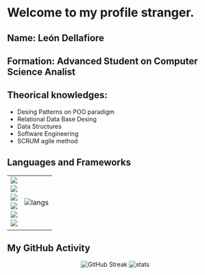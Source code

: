 <h1 >Welcome to my profile stranger.</h1>
<h2>Name: León Dellafiore</h2>
<h2>Formation: Advanced Student on Computer Science Analist</h2>
<h2>Theorical knowledges:</h2>
<ul>
  <li>Desing Patterns on POO paradigm</li>
  <li>Relational Data Base Desing</li>
  <li>Data Structures</li>
  <li>Software Engineering </li>
  <li>SCRUM agile method</li>
</ul>
<h2>Languages and Frameworks</h2>
<table >
  <tbody>
    <tr>
    <td>
      <ul style="list-style: none; padding: 0; margin: 0;">
        <li><img src="https://img.shields.io/badge/Java-ED8B00?style=for-the-badge&logo=openjdk&logoColor=white" /></li>
        <li><img src="https://img.shields.io/badge/PostgreSQL-316192?style=for-the-badge&logo=postgresql&logoColor=white" /></li>
        <li><img src="https://img.shields.io/badge/JavaScript-F7DF1E?style=for-the-badge&logo=javascript&logoColor=black" /></li>
        <li><img src="https://img.shields.io/badge/React-20232A?style=for-the-badge&logo=react&logoColor=61DAFB" /></li>
        <li><img src="https://img.shields.io/badge/Docker-2496ED?style=for-the-badge&logo=docker&logoColor=white" /></li>
        <li><img src="https://img.shields.io/badge/Git-F05032?style=for-the-badge&logo=git&logoColor=white" /></li>
      </ul>
    </td>
    <td> 
      <img src="https://github-readme-stats.vercel.app/api/top-langs/?username=Leonidas314&layout=pie&theme=tokyonight&hide_border=true&show_icons=true" alt="langs" />
    </td>
  </tr>
  </tbody>
</table>

   
<h2>My GitHub Activity</h2>
<p align="center">
  <img src="https://streak-stats.demolab.com?user=Leonidas314&theme=tokyonight&hide_border=true&show_icons=true" alt="GitHub Streak" />
  <img src="https://github-readme-stats.vercel.app/api?username=Leonidas314&show_icons=true&theme=tokyonight&hide_border=true" alt="stats" />
</p>

  



<!--
**Leonidas314/Leonidas314** is a ✨ _special_ ✨ repository because its `README.md` (this file) appears on your GitHub profile.

Here are some ideas to get you started:

- 🔭 I’m currently working on ...
- 🌱 I’m currently learning ...
- 👯 I’m looking to collaborate on ...
- 🤔 I’m looking for help with ...
- 💬 Ask me about ...
- 📫 How to reach me: ...
- 😄 Pronouns: ...
- ⚡ Fun fact: ...
Graph of contributions per day, suggestion to add latter
<p align="center">
  <img src="https://github-readme-activity-graph.vercel.app/graph?username=Leonidas314&bg_color=0d1117&color=00ffcc&line=ff0099&point=ffffff&area=true&hide_border=true" alt="Gráfico de actividad de GitHub" />
</p>
-->
